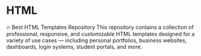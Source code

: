 # HTML
🔥 Best HTML Templates Repository This repository contains a collection of professional, responsive, and customizable HTML templates designed for a variety of use cases — including personal portfolios, business websites, dashboards, login systems, student portals, and more.
